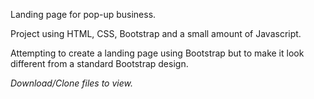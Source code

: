 Landing page for pop-up business.

Project using HTML, CSS, Bootstrap and a small amount of Javascript.

Attempting to create a landing page using Bootstrap but to make it look different from a standard Bootstrap design.

<em>Download/Clone files to view.</em>
